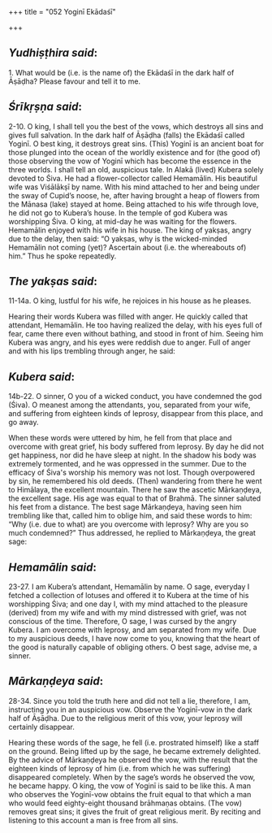 +++
title = "052 Yoginī Ekādaśī"

+++
 

## *Yudhiṣṭhira said*:

1\. What would be (i.e. is the name of) the Ekādaśī in the dark half of Āṣāḍha? Please favour and tell it to me.

## *Śrīkṛṣṇa said*:

2-10. O king, I shall tell you the best of the vows, which destroys all sins and gives full salvation. In the dark half of Āṣāḍha (falls) the Ekādaśī called Yoginī. O best king, it destroys great sins. (This) Yoginī is an ancient boat for those plunged into the ocean of the worldly existence and for (the good of) those observing the vow of Yoginī which has become the essence in the three worlds. I shall tell an old, auspicious tale. In Alakā (lived) Kubera solely devoted to Śiva. He had a flower-collector called Hemamālin. His beautiful wife was Viśālākṣī by name. With his mind attached to her and being under the sway of Cupid’s noose, he, after having brought a heap of flowers from the Mānasa (lake) stayed at home. Being attached to his wife through love, he did not go to Kubera’s house. In the temple of god Kubera was worshipping Śiva. O king, at mid-day he was waiting for the flowers. Hemamālin enjoyed with his wife in his house. The king of yakṣas, angry due to the delay, then said: “O yakṣas, why is the wicked-minded Hemamālin not coming (yet)? Ascertain about (i.e. the whereabouts of) him.” Thus he spoke repeatedly.

## *The yakṣas said*:

11-14a. O king, lustful for his wife, he rejoices in his house as he pleases.

Hearing their words Kubera was filled with anger. He quickly called that attendant, Hemamālin. He too having realized the delay, with his eyes full of fear, came there even without bathing, and stood in front of him. Seeing him Kubera was angry, and his eyes were reddish due to anger. Full of anger and with his lips trembling through anger, he said:

## *Kubera said*:

14b-22. O sinner, O you of a wicked conduct, you have condemned the god (Śiva). O meanest among the attendants, you, separated from your wife, and suffering from eighteen kinds of leprosy, disappear from this place, and go away.

When these words were uttered by him, he fell from that place and overcome with great grief, his body suffered from leprosy. By day he did not get happiness, nor did he have sleep at night. In the shadow his body was extremely tormented, and he was oppressed in the summer. Due to the efficacy of Śiva's worship his memory was not lost. Though overpowered by sin, he remembered his old deeds. (Then) wandering from there he went to Himālaya, the excellent mountain. There he saw the ascetic Mārkaṇḍeya, the excellent sage. His age was equal to that of Brahmā. The sinner saluted his feet from a distance. The best sage Mārkaṇḍeya, having seen him trembling like that, called him to oblige him, and said these words to him: “Why (i.e. due to what) are you overcome with leprosy? Why are you so much condemned?” Thus addressed, he replied to Mārkaṇḍeya, the great sage:

## *Hemamālin said*:

23-27. I am Kubera’s attendant, Hemamālin by name. O sage, everyday I fetched a collection of lotuses and offered it to Kubera at the time of his worshipping Śiva; and one day I, with my mind attached to the pleasure (derived) from my wife and with my mind distressed with grief, was not conscious of the time. Therefore, O sage, I was cursed by the angry Kubera. I am overcome with leprosy, and am separated from my wife. Due to my auspicious deeds, I have now come to you, knowing that the heart of the good is naturally capable of obliging others. O best sage, advise me, a sinner.

## *Mārkaṇḍeya said*:

28-34. Since you told the truth here and did not tell a lie, therefore, I am, instructing you in an auspicious vow. Observe the Yoginī-vow in the dark half of Āṣāḍha. Due to the religious merit of this vow, your leprosy will certainly disappear.

Hearing these words of the sage, he fell (i.e. prostrated himself) like a staff on the ground. Being lifted up by the sage, he became extremely delighted. By the advice of Mārkaṇḍeya he observed the vow, with the result that the eighteen kinds of leprosy of him (i.e. from which he was suffering) disappeared completely. When by the sage’s words he observed the vow, he became happy. O king, the vow of Yoginī is said to be like this. A man who observes the Yoginī-vow obtains the fruit equal to that which a man who would feed eighty-eight thousand brāhmaṇas obtains. (The vow) removes great sins; it gives the fruit of great religious merit. By reciting and listening to this account a man is free from all sins.


